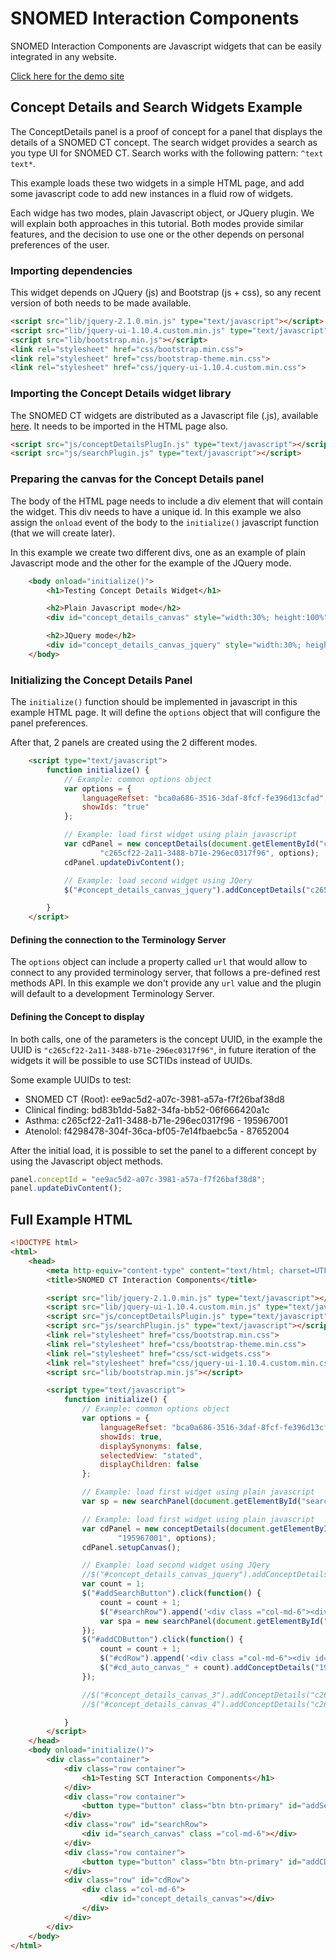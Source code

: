 # SNOMED Interaction Components

SNOMED Interaction Components are Javascript widgets that can be easily integrated in any website.

[Click here for the demo site](http://termmed.github.io/snomed-interaction-components/)

## Concept Details and Search Widgets Example 

The ConceptDetails panel is a proof of concept for a panel that displays the details of a SNOMED CT concept. The search widget provides a search as you type UI for SNOMED CT. Search works with the following pattern: `^text text*`.

This example loads these two widgets in a simple HTML page, and add some javascript code to add new instances in a fluid row of widgets.

Each widge has two modes, plain Javascript object, or JQuery plugin. We will explain both approaches in this tutorial. Both modes provide similar features, and the decision to use one or the other depends on personal preferences of the user.

### Importing dependencies

This widget depends on JQuery (js) and Bootstrap (js + css), so any recent version of both needs to be made available.

```HTML
<script src="lib/jquery-2.1.0.min.js" type="text/javascript"></script>
<script src="lib/jquery-ui-1.10.4.custom.min.js" type="text/javascript"></script>
<script src="lib/bootstrap.min.js"></script>
<link rel="stylesheet" href="css/bootstrap.min.css">
<link rel="stylesheet" href="css/bootstrap-theme.min.css">
<link rel="stylesheet" href="css/jquery-ui-1.10.4.custom.min.css">
```

### Importing the Concept Details widget library

The SNOMED CT widgets are distributed as a Javascript file (.js), available [here](https://github.com/termMed/snomed-interaction-components/raw/master/js). It needs to be imported in the HTML page also.

```HTML
<script src="js/conceptDetailsPlugIn.js" type="text/javascript"></script>
<script src="js/searchPlugin.js" type="text/javascript"></script>
```

### Preparing the canvas for the Concept Details panel

The body of the HTML page needs to include a div element that will contain the widget. This div needs to have a unique id. In this example we also assign the `onload` event of the body to the `initialize()` javascript function (that we will create later).

In this example we create two different divs, one as an example of plain Javascript mode and the other for the example of the JQuery mode.

```HTML
    <body onload="initialize()">
        <h1>Testing Concept Details Widget</h1>

        <h2>Plain Javascript mode</h2>
        <div id="concept_details_canvas" style="width:30%; height:100%"></div>

        <h2>JQuery mode</h2>
        <div id="concept_details_canvas_jquery" style="width:30%; height:100%"></div>
    </body>
```

### Initializing the Concept Details Panel

The `initialize()` function should be implemented in javascript in this example HTML page. It will define the `options` object that will configure the panel preferences.

After that, 2 panels are created using the 2 different modes.

```HTML
    <script type="text/javascript">
        function initialize() {
            // Example: common options object
            var options = {
                languageRefset: "bca0a686-3516-3daf-8fcf-fe396d13cfad",
                showIds: "true"
            };

            // Example: load first widget using plain javascript
            var cdPanel = new conceptDetails(document.getElementById("concept_details_canvas"),
                    "c265cf22-2a11-3488-b71e-296ec0317f96", options);
            cdPanel.updateDivContent();

            // Example: load second widget using JQery
            $("#concept_details_canvas_jquery").addConceptDetails("c265cf22-2a11-3488-b71e-296ec0317f96", options);

        }
    </script>
```

#### Defining the connection to the Terminology Server

The `options` object can include a property called `url` that would allow to connect to any provided terminology server, that follows a pre-defined rest methods API. In this example we don't provide any `url` value and the plugin will default to a development Terminology Server.

#### Defining the Concept to display

In both calls, one of the parameters is the concept UUID, in the example the UUID is `"c265cf22-2a11-3488-b71e-296ec0317f96"`, in future iteration of the widgets it will be possible to use SCTIDs instead of UUIDs.

Some example UUIDs to test:

* SNOMED CT (Root): ee9ac5d2-a07c-3981-a57a-f7f26baf38d8
* Clinical finding: bd83b1dd-5a82-34fa-bb52-06f666420a1c
* Asthma: c265cf22-2a11-3488-b71e-296ec0317f96 - 195967001
* Atenolol: f4298478-304f-36ca-bf05-7e14fbaebc5a - 87652004

After the initial load, it is possible to set the panel to a different concept by using the Javascript object methods.

```JavaScript
panel.conceptId = "ee9ac5d2-a07c-3981-a57a-f7f26baf38d8";
panel.updateDivContent();
```

## Full Example HTML
```HTML
<!DOCTYPE html>
<html>
    <head>
        <meta http-equiv="content-type" content="text/html; charset=UTF-8">
        <title>SNOMED CT Interaction Components</title>

        <script src="lib/jquery-2.1.0.min.js" type="text/javascript"></script>
        <script src="lib/jquery-ui-1.10.4.custom.min.js" type="text/javascript"></script>
        <script src="js/conceptDetailsPlugin.js" type="text/javascript"></script>
        <script src="js/searchPlugin.js" type="text/javascript"></script>
        <link rel="stylesheet" href="css/bootstrap.min.css">
        <link rel="stylesheet" href="css/bootstrap-theme.min.css">
        <link rel="stylesheet" href="css/sct-widgets.css">
        <link rel="stylesheet" href="css/jquery-ui-1.10.4.custom.min.css">
        <script src="lib/bootstrap.min.js"></script>

        <script type="text/javascript">
            function initialize() {
                // Example: common options object
                var options = {
                    languageRefset: "bca0a686-3516-3daf-8fcf-fe396d13cfad",
                    showIds: true,
                    displaySynonyms: false,
                    selectedView: "stated",
                    displayChildren: false
                };

                // Example: load first widget using plain javascript
                var sp = new searchPanel(document.getElementById("search_canvas"), options);

                // Example: load first widget using plain javascript
                var cdPanel = new conceptDetails(document.getElementById("concept_details_canvas"),
                        "195967001", options);
                cdPanel.setupCanvas();

                // Example: load second widget using JQery
                //$("#concept_details_canvas_jquery").addConceptDetails("c265cf22-2a11-3488-b71e-296ec0317f96", options);
                var count = 1;
                $("#addSearchButton").click(function() {
                    count = count + 1;
                    $("#searchRow").append('<div class ="col-md-6"><div id="search_auto_canvas_' + count + '"></div></div>');
                    var spa = new searchPanel(document.getElementById("search_auto_canvas_" + count), options);
                });
                $("#addCDButton").click(function() {
                    count = count + 1;
                    $("#cdRow").append('<div class ="col-md-6"><div id="cd_auto_canvas_' + count + '"></div></div>');
                    $("#cd_auto_canvas_" + count).addConceptDetails("195967001", options);
                });

                //$("#concept_details_canvas_3").addConceptDetails("c265cf22-2a11-3488-b71e-296ec0317f96", options);
                //$("#concept_details_canvas_4").addConceptDetails("c265cf22-2a11-3488-b71e-296ec0317f96", options);

            }
        </script>
    </head>
    <body onload="initialize()">
        <div class="container">
            <div class="row container">
                <h1>Testing SCT Interaction Components</h1>
            </div>
            <div class="row container">
                <button type="button" class="btn btn-primary" id="addSearchButton">Add Search</button>
            </div>
            <div class="row" id="searchRow">
                <div id="search_canvas" class ="col-md-6"></div>
            </div>
            <div class="row container">
                <button type="button" class="btn btn-primary" id="addCDButton">Add Concept Details</button>
            </div>
            <div class="row" id="cdRow">
                <div class ="col-md-6">
                    <div id="concept_details_canvas"></div>
                </div>
            </div>
        </div>
    </body>
</html>
```
